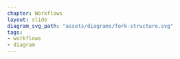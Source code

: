 ```yaml
---
chapter: Workflows
layout: slide
diagram_svg_path: "assets/diagrams/fork-structure.svg"
tags:
- workflows
- diagram
---
```

